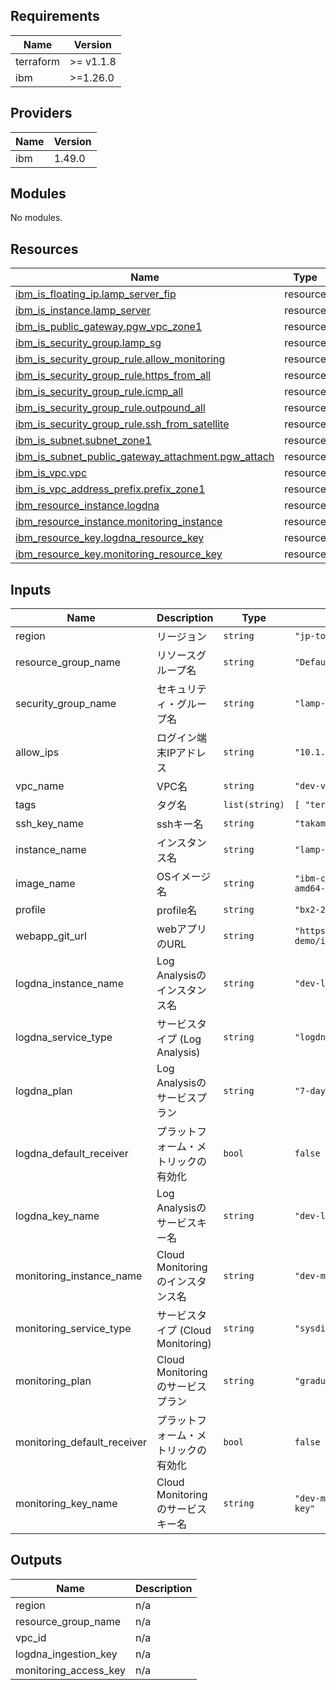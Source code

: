 ## Requirements

| Name | Version |
|------|---------|
| terraform | >= v1.1.8 |
| ibm | >=1.26.0 |

## Providers

| Name | Version |
|------|---------|
| ibm | 1.49.0 |

## Modules

No modules.

## Resources

| Name | Type |
|------|------|
| [ibm_is_floating_ip.lamp_server_fip](https://registry.terraform.io/providers/ibm-cloud/ibm/latest/docs/resources/is_floating_ip) | resource |
| [ibm_is_instance.lamp_server](https://registry.terraform.io/providers/ibm-cloud/ibm/latest/docs/resources/is_instance) | resource |
| [ibm_is_public_gateway.pgw_vpc_zone1](https://registry.terraform.io/providers/ibm-cloud/ibm/latest/docs/resources/is_public_gateway) | resource |
| [ibm_is_security_group.lamp_sg](https://registry.terraform.io/providers/ibm-cloud/ibm/latest/docs/resources/is_security_group) | resource |
| [ibm_is_security_group_rule.allow_monitoring](https://registry.terraform.io/providers/ibm-cloud/ibm/latest/docs/resources/is_security_group_rule) | resource |
| [ibm_is_security_group_rule.https_from_all](https://registry.terraform.io/providers/ibm-cloud/ibm/latest/docs/resources/is_security_group_rule) | resource |
| [ibm_is_security_group_rule.icmp_all](https://registry.terraform.io/providers/ibm-cloud/ibm/latest/docs/resources/is_security_group_rule) | resource |
| [ibm_is_security_group_rule.outpound_all](https://registry.terraform.io/providers/ibm-cloud/ibm/latest/docs/resources/is_security_group_rule) | resource |
| [ibm_is_security_group_rule.ssh_from_satellite](https://registry.terraform.io/providers/ibm-cloud/ibm/latest/docs/resources/is_security_group_rule) | resource |
| [ibm_is_subnet.subnet_zone1](https://registry.terraform.io/providers/ibm-cloud/ibm/latest/docs/resources/is_subnet) | resource |
| [ibm_is_subnet_public_gateway_attachment.pgw_attach](https://registry.terraform.io/providers/ibm-cloud/ibm/latest/docs/resources/is_subnet_public_gateway_attachment) | resource |
| [ibm_is_vpc.vpc](https://registry.terraform.io/providers/ibm-cloud/ibm/latest/docs/resources/is_vpc) | resource |
| [ibm_is_vpc_address_prefix.prefix_zone1](https://registry.terraform.io/providers/ibm-cloud/ibm/latest/docs/resources/is_vpc_address_prefix) | resource |
| [ibm_resource_instance.logdna](https://registry.terraform.io/providers/ibm-cloud/ibm/latest/docs/resources/resource_instance) | resource |
| [ibm_resource_instance.monitoring_instance](https://registry.terraform.io/providers/ibm-cloud/ibm/latest/docs/resources/resource_instance) | resource |
| [ibm_resource_key.logdna_resource_key](https://registry.terraform.io/providers/ibm-cloud/ibm/latest/docs/resources/resource_key) | resource |
| [ibm_resource_key.monitoring_resource_key](https://registry.terraform.io/providers/ibm-cloud/ibm/latest/docs/resources/resource_key) | resource |

## Inputs

| Name | Description | Type | Default | Required |
|------|-------------|------|---------|:--------:|
| region | リージョン | `string` | `"jp-tok"` | no |
| resource\_group\_name | リソースグループ名 | `string` | `"Default"` | no |
| security\_group\_name | セキュリティ・グループ名 | `string` | `"lamp-sg"` | no |
| allow\_ips | ログイン端末IPアドレス | `string` | `"10.1.1.0/24"` | no |
| vpc\_name | VPC名 | `string` | `"dev-vpc"` | no |
| tags | タグ名 | `list(string)` | ```[ "terraform" ]``` | no |
| ssh\_key\_name | sshキー名 | `string` | `"takamura-key"` | no |
| instance\_name | インスタンス名 | `string` | `"lamp-server"` | no |
| image\_name | OSイメージ名 | `string` | `"ibm-centos-7-9-minimal-amd64-8"` | no |
| profile | profile名 | `string` | `"bx2-2x8"` | no |
| webapp\_git\_url | webアプリのURL | `string` | `"https://github.com/showcase-demo/iac-lamp-app.git"` | no |
| logdna\_instance\_name | Log Analysisのインスタンス名 | `string` | `"dev-log-analysis-jp-tok"` | no |
| logdna\_service\_type | サービスタイプ (Log Analysis) | `string` | `"logdna"` | no |
| logdna\_plan | Log Analysisのサービスプラン | `string` | `"7-day"` | no |
| logdna\_default\_receiver | プラットフォーム・メトリックの有効化 | `bool` | `false` | no |
| logdna\_key\_name | Log Analysisのサービスキー名 | `string` | `"dev-logging-tf-instance-key"` | no |
| monitoring\_instance\_name | Cloud Monitoringのインスタンス名 | `string` | `"dev-monitoring-jp-tok"` | no |
| monitoring\_service\_type | サービスタイプ (Cloud Monitoring) | `string` | `"sysdig-monitor"` | no |
| monitoring\_plan | Cloud Monitoringのサービスプラン | `string` | `"graduated-tier"` | no |
| monitoring\_default\_receiver | プラットフォーム・メトリックの有効化 | `bool` | `false` | no |
| monitoring\_key\_name | Cloud Monitoringのサービスキー名 | `string` | `"dev-monitoring-tf-instance-key"` | no |

## Outputs

| Name | Description |
|------|-------------|
| region | n/a |
| resource\_group\_name | n/a |
| vpc\_id | n/a |
| logdna\_ingestion\_key | n/a |
| monitoring\_access\_key | n/a |
